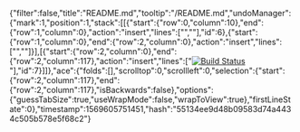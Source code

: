 {"filter":false,"title":"README.md","tooltip":"/README.md","undoManager":{"mark":1,"position":1,"stack":[[{"start":{"row":0,"column":10},"end":{"row":1,"column":0},"action":"insert","lines":["",""],"id":6},{"start":{"row":1,"column":0},"end":{"row":2,"column":0},"action":"insert","lines":["",""]}],[{"start":{"row":2,"column":0},"end":{"row":2,"column":117},"action":"insert","lines":["[![Build Status](https://travis-ci.org/Rasquin/ecommerce.svg?branch=master)](https://travis-ci.org/Rasquin/ecommerce)"],"id":7}]]},"ace":{"folds":[],"scrolltop":0,"scrollleft":0,"selection":{"start":{"row":2,"column":117},"end":{"row":2,"column":117},"isBackwards":false},"options":{"guessTabSize":true,"useWrapMode":false,"wrapToView":true},"firstLineState":0},"timestamp":1569605751451,"hash":"55134ee9d48b09583d74a4434c505b578e5f68c2"}